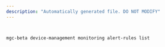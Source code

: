 ```yaml
---
description: "Automatically generated file. DO NOT MODIFY"
---
```


```bash


mgc-beta device-management monitoring alert-rules list

```